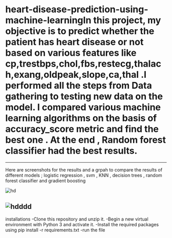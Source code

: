 # heart-disease-prediction-using-machine-learningIn this project, my objective is to predict whether the patient has heart disease or not based on various features like cp,trestbps,chol,fbs,restecg,thalach,exang,oldpeak,slope,ca,thal .I performed all the steps from Data gathering to  testing new data on the model. I compared various machine learning algorithms on the basis of accuracy_score metric and find the best one . At the end , Random forest classifier had the best results.
------------------------------------------------------------------------------------------------------------------------------------------------------------------------
Here are  screenshots for the results and a grpah to compare the results of different models ; logistic regression , svm , KNN , decision trees , random forest classifier 
and gradient boosting 


![hd](https://user-images.githubusercontent.com/51866159/158841615-59c39516-50ec-4e56-a656-2f941b38bab0.png)


![hdddd](https://user-images.githubusercontent.com/51866159/158842017-a9b562ef-6a76-484f-aad6-0cc06b3dd013.png)
-------------------------------------------------------------------------------------------------------------------------------------------------------------------------
installations 
-Clone this repository and unzip it.
-Begin a new virtual environment with Python 3 and activate it.
-Install the required packages using  pip install -r requirements.txt
-run the file 


